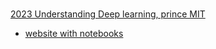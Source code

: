 #

[2023 Understanding Deep learning, prince MIT](https://www.amazon.com/Understanding-Deep-Learning-Simon-Prince/dp/0262048647/)

* [website with notebooks](https://udlbook.github.io/udlbook/)
